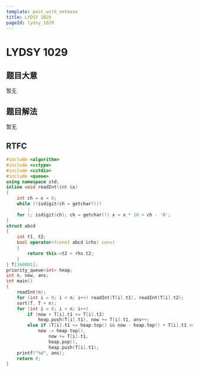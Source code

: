 ```yaml
---
template: post_with_netease
title: LYDSY 1029
pageId: lydsy_1029
---
```


# LYDSY 1029
<span id="poem"></span><script>$(function(){$.ajax('/api/poem?rnd='+Date.now()+Math.random()).done(function(data){$('#poem').text(data);});});</script>
## 题目大意
暂无

## 题目解法
暂无

## RTFC

```cpp
#include <algorithm>
#include <cctype>
#include <cstdio>
#include <queue>
using namespace std;
inline void readInt(int &x)
{
    int ch = x = 0;
    while (!isdigit(ch = getchar()))
        ;
    for (; isdigit(ch); ch = getchar()) x = x * 10 + ch - '0';
}
struct abcd
{
    int t1, t2;
    bool operator<(const abcd &rhs) const
    {
        return this->t2 < rhs.t2;
    }
} T[160001];
priority_queue<int> heap;
int n, now, ans;
int main()
{
    readInt(n);
    for (int i = 0; i < n; i++) readInt(T[i].t1), readInt(T[i].t2);
    sort(T, T + n);
    for (int i = 0; i < n; i++)
        if (now + T[i].t1 <= T[i].t2)
            heap.push(T[i].t1), now += T[i].t1, ans++;
        else if (T[i].t1 <= heap.top() && now - heap.top() + T[i].t1 <= T[i].t2)
            now -= heap.top(),
                now += T[i].t1,
                heap.pop(),
                heap.push(T[i].t1);
    printf("%d", ans);
    return 0;
}
```
<div id="__comment"></div>
